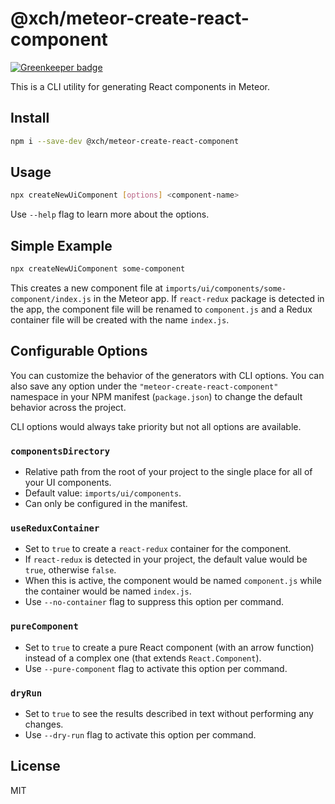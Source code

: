 # @xch/meteor-create-react-component

[![Greenkeeper badge](https://badges.greenkeeper.io/Zodiase/meteor-create-react-component.svg)](https://greenkeeper.io/)

This is a CLI utility for generating React components in Meteor.

## Install

```Bash
npm i --save-dev @xch/meteor-create-react-component
```

## Usage

```Bash
npx createNewUiComponent [options] <component-name>
```

Use `--help` flag to learn more about the options.

## Simple Example

```Bash
npx createNewUiComponent some-component
```

This creates a new component file at `imports/ui/components/some-component/index.js` in the Meteor app. If `react-redux` package is detected in the app, the component file will be renamed to `component.js` and a Redux container file will be created with the name `index.js`.

## Configurable Options

You can customize the behavior of the generators with CLI options. You can also save any option under the `"meteor-create-react-component"` namespace in your NPM manifest (`package.json`) to change the default behavior across the project.

CLI options would always take priority but not all options are available.

### `componentsDirectory`

- Relative path from the root of your project to the single place for all of your UI components.
- Default value: `imports/ui/components`.
- Can only be configured in the manifest.

### `useReduxContainer`

- Set to `true` to create a `react-redux` container for the component.
- If `react-redux` is detected in your project, the default value would be `true`, otherwise `false`.
- When this is active, the component would be named `component.js` while the container would be named `index.js`.
- Use `--no-container` flag to suppress this option per command.

### `pureComponent`

- Set to `true` to create a pure React component (with an arrow function) instead of a complex one (that extends `React.Component`).
- Use `--pure-component` flag to activate this option per command.

### `dryRun`

- Set to `true` to see the results described in text without performing any changes.
- Use `--dry-run` flag to activate this option per command.

## License

MIT
